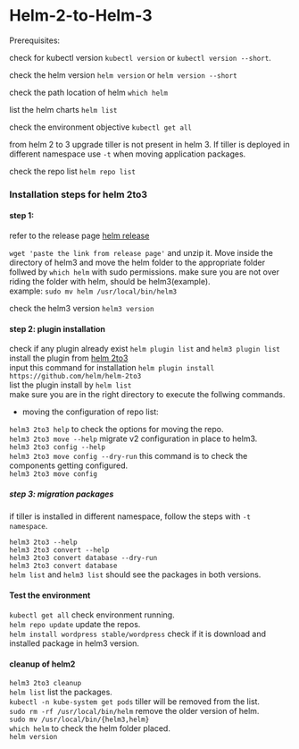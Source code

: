 # Helm-2-to-Helm-3 

Prerequisites:

check for kubectl version `kubectl version` or `kubectl version --short`.  

check the helm version `helm version` or `helm version --short` 

check the path location of helm `which helm`  

list the helm charts `helm list`  

check the environment objective `kubectl get all`  

from helm 2 to 3 upgrade tiller is not present in helm 3. If tiller is deployed in different namespace use `-t` when moving application packages. 

check the repo list `helm repo list`  

### Installation steps for helm 2to3

#### step 1:

refer to the release page [helm release](https://github.com/helm/helm/releases)

`wget 'paste the link from release page'` and unzip it. Move inside the directory of helm3 and move the helm folder to the appropriate folder follwed by `which helm` with sudo permissions. make sure you are not over riding the folder with helm, should be helm3(example).  
example: `sudo mv helm /usr/local/bin/helm3`  

check the helm3 version `helm3 version`  

#### step 2: plugin installation 

check if any plugin already exist `helm plugin list` and `helm3 plugin list`  
install the plugin from [helm 2to3](https://github.com/helm/helm-2to3)  
input this command for installation `helm plugin install https://github.com/helm/helm-2to3`  
list the plugin install by `helm list`  
make sure you are in the right directory to execute the follwing commands.  

* moving the configuration of repo list:

`helm3 2to3 help` to check the options for moving the repo.  
`helm3 2to3 move --help` migrate v2 configuration in place to helm3.  
`helm3 2to3 config --help`  
`helm3 2to3 move config --dry-run` this command is to check the components getting configured.  
`helm3 2to3 move config`  
 
##### step 3: migration packages

if tiller is installed in different namespace, follow the steps with `-t namespace`.

`helm3 2to3 --help`  
`helm3 2to3 convert --help`  
`helm3 2to3 convert database --dry-run`  
`helm3 2to3 convert database`  
`helm list` and `helm3 list` should see the packages in both versions.  

#### Test the environment

`kubectl get all` check environment running.  
`helm repo update` update the repos.  
`helm install wordpress stable/wordpress` check if it is download and installed package in helm3 version.  

#### cleanup of helm2

`helm3 2to3 cleanup`  
`helm list` list the packages.  
`kubectl -n kube-system get pods` tiller will be removed from the list.  
`sudo rm -rf /usr/local/bin/helm` remove the older version of helm.  
`sudo mv /usr/local/bin/{helm3,helm}`  
`which helm` to check the helm folder placed.  
`helm version`   
 








